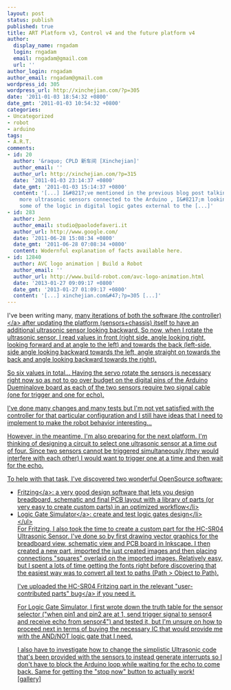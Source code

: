 ```yaml
---
layout: post
status: publish
published: true
title: ART Platform v3, Control v4 and the future platform v4
author:
  display_name: rngadam
  login: rngadam
  email: rngadam@gmail.com
  url: ''
author_login: rngadam
author_email: rngadam@gmail.com
wordpress_id: 305
wordpress_url: http://xinchejian.com/?p=305
date: '2011-01-03 18:54:32 +0800'
date_gmt: '2011-01-03 10:54:32 +0800'
categories:
- Uncategorized
- robot
- arduino
tags:
- A.R.T.
comments:
- id: 20
  author: '&raquo; CPLD 新车间 [Xinchejian]'
  author_email: ''
  author_url: http://xinchejian.com/?p=315
  date: '2011-01-03 23:14:37 +0800'
  date_gmt: '2011-01-03 15:14:37 +0800'
  content: '[...] I&#8217;ve mentioned in the previous blog post talking about adding
    more ultrasonic sensors connected to the Arduino , I&#8217;m looking at implementing
    some of the logic in digital logic gates external to the [...]'
- id: 283
  author: Jenn
  author_email: studio@paolodefaveri.it
  author_url: http://www.google.com/
  date: '2011-06-28 15:08:34 +0800'
  date_gmt: '2011-06-28 07:08:34 +0800'
  content: Wodernful explanation of facts available here.
- id: 12840
  author: AVC logo animation | Build a Robot
  author_email: ''
  author_url: http://www.build-robot.com/avc-logo-animation.html
  date: '2013-01-27 09:09:17 +0800'
  date_gmt: '2013-01-27 01:09:17 +0800'
  content: '[...] xinchejian.com&#47;?p=305 [...]'
---
```

<p>I've been writing many, <a href="https:&#47;&#47;github.com&#47;rngadam&#47;ART&#47;blob&#47;master&#47;ART_Control4&#47;ART_Control4.pde">many iterations of both the software (the controller)<&#47;a> after updating the platform (sensors+chassis) itself to have an additional ultrasonic sensor looking backward.  So now, when I rotate the ultrasonic sensor, I read values in front (right side, angle looking right, looking forward and at angle to the left) and towards the back (left-side, side angle looking backward towards the left, angle straight on towards the back and angle looking backward towards the right).</p>
<p>So six values in total...  Having the servo rotate the sensors is necessary right now so as not to go over budget on the digital pins of the Arduino Dueminalove board as each of the two sensors require two signal cable (one for trigger and one for echo).</p>
<p>I've done many changes and many tests but I'm not yet satisfied with the controller for that particular configuration and I still have ideas that I need to implement to make the robot behavior interesting...</p>
<p>However, in the meantime, I'm also preparing for the next platform. I'm thinking of designing a circuit to select one ultrasonic sensor at a time out of four.  Since two sensors cannot be triggered simultaneously (they would interfere with each other) I would want to trigger one at a time and then wait for the echo.</p>
<p>To help with that task, I've discovered two wonderful OpenSource software:</p>
<ul>
<li><a href="http:&#47;&#47;fritzing.org&#47;">Fritzing<&#47;a>: a very good design software that lets you design breadboard, schematic and final PCB layout with a library of parts (or very easy to create custom parts) in an optimized workflow<&#47;li>
<li><a href="http:&#47;&#47;www.kolls.net&#47;gatesim&#47;">Logic Gate Simulator<&#47;a>:  create and test logic gates design<&#47;li><br />
<&#47;ul><br />
For Fritzing, I also took the time to create a custom part for the HC-SR04 Ultrasonic Sensor.  I've done so by first drawing  vector graphics for the breadboard view, schematic view and PCB board in Inkscape.  I then created a new part, imported the just created images and then placing connections "squares" overlaid on the imported images.  Relatively easy, but I spent a lots of time getting the fonts right before discovering that the easiest way was to convert all text to paths (Path > Object to Path).</p>
<p>I've uploaded the HC-SR04 Fritzing part in the relevant <a href="http:&#47;&#47;code.google.com&#47;p&#47;fritzing&#47;issues&#47;detail?id=875">"user-contributed parts" bug<&#47;a> if you need it.</p>
<p>For Logic Gate Simulator, I first wrote down the truth table for the sensor selector ("when pin1 and pin2 are at 1, send trigger signal to sensor4 and receive echo from sensor4") and tested it, but I'm unsure on how to proceed next in terms of buying the necessary IC that would provide me with the AND&#47;NOT logic gate that I need.</p>
<p>I also have to investigate how to change the simplistic Ultrasonic code that's been provided with the sensors to instead generate interrupts so I don't have to block the Arduino loop while waiting for the echo to come back. Same for getting the "stop now" button to actually work!<br />
[gallery]</p>
